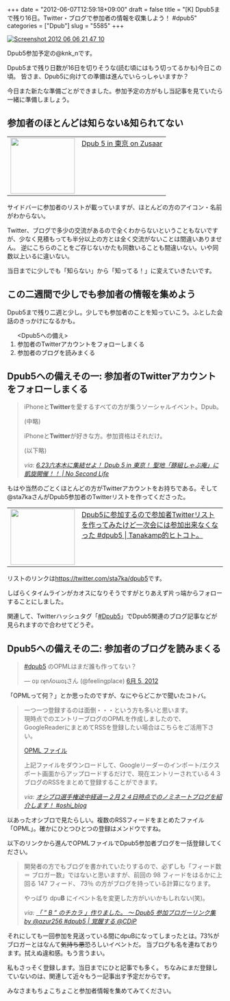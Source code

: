 +++
date = "2012-06-07T12:59:18+09:00"
draft = false
title = "[K] Dpub5まで残り16日。Twitter・ブログで参加者の情報を収集しよう！ #dpub5"
categories = ["Dpub"]
slug = "5585"
+++

<div class="center"><a href="http://knk-n.com/images/2012/06/screenshot-2012-06-06-21.47.10.jpg"><img src="http://knk-n.com/images/2012/06/screenshot-2012-06-06-21.47.10.jpg" alt="Screenshot 2012 06 06 21 47 10" title="screenshot 2012-06-06 21.47.10.jpg" border="0" width="" height="" /></a></div>

Dpub5参加予定の@knk_nです。

Dpub5まで残り日数が16日を切りそうな(読む頃にはもう切ってるかも)今日この頃。
皆さま、Dpub5に向けての準備は進んでいらっしゃいますか？

今日また新たな準備ごとができました。参加予定の方がもし当記事を見ていたら一緒に準備しましょう。<!--more--><h2>参加者のほとんどは知らない&知られてない</h2>
<table width="100%"><td valign="top" width="150"><a href="http://www.zusaar.com/event/308007" target="_blank"><img border="0" src="http://capture.heartrails.com/150x130/shadow?http://www.zusaar.com/event/308007" alt="" width="150" height="130" /></a></td><td valign="top"><a  href="http://www.zusaar.com/event/308007" target="_blank">Dpub 5 in 東京 on Zusaar</a><script type="text/javascript">var url = "http://www.zusaar.com/event/308007";</script><script src="http://api.b.st-hatena.com/entry.count?url=http://www.zusaar.com/event/308007&callback=hatebTxt"></script>
</td></table>
サイドバーに参加者のリストが載っていますが、ほとんどの方のアイコン・名前がわからない。

Twitter、ブログで多少の交流があるので全くわからないということもないですが、少なく見積もっても半分以上の方とは全く交流がないことは間違いありません。
逆にこちらのことをご存じないかたも同数いることも間違いない。いや同数以上いるに違いない。

当日までに少しでも「知らない」から「知ってる！」に変えていきたいです。

<h2>この二週間で少しでも参加者の情報を集めよう</h2>
Dpub5まで残り二週と少し。少しでも参加者のことを知っていこう。ふとした会話のきっかけになるかも。
<ol>
&lt;Dpub5への備え&gt;
<li>参加者のTwitterアカウントをフォローしまくる</li>
<li>参加者のブログを読みまくる</li>
</ol>

<h2>Dpub5への備えその一: 参加者のTwitterアカウントをフォローしまくる</h2>
<blockquote cite="http://www.ttcbn.net/no_second_life/archives/23231" title="6.23六本木に集結せよ！ Dpub 5 in 東京！ 聖地「豚組しゃぶ庵」に凱旋開催！！ | No Second Life">
<p><p>iPhoneと<strong>Twitter</strong>を愛するすべての方が集うソーシャルイベント。Dpub。</p>
<p>(中略)</p>
<p>iPhoneと<strong>Twitter</strong>が好きな方。参加資格はそれだけ。</p>
<p>(以下略)</p></p>
<cite>via: <a href="http://www.ttcbn.net/no_second_life/archives/23231" target="_blank">6.23六本木に集結せよ！ Dpub 5 in 東京！ 聖地「豚組しゃぶ庵」に凱旋開催！！ | No Second Life</a></cite>
</blockquote>
もはや当然のごとくほとんどの方がTwitterアカウントをお持ちである。そして@sta7kaさんがDpub5参加者のTwitterリストを作ってくださった。

<table width="100%"><td valign="top" width="150"><a href="http://blog.tanakamp.com/archives/1693" target="_blank"><img border="0" src="http://capture.heartrails.com/150x130/shadow?http://blog.tanakamp.com/archives/1693" alt="" width="150" height="130" /></a></td><td valign="top"><a  href="http://blog.tanakamp.com/archives/1693" target="_blank">Dpub5に参加するので参加者Twitterリストを作ってみたけど一次会には参加出来なくなった #dpub5 | Tanakamp的ヒトコト。</a><script type="text/javascript">var url = "http://blog.tanakamp.com/archives/1693";</script><script src="http://api.b.st-hatena.com/entry.count?url=http://blog.tanakamp.com/archives/1693&callback=hatebTxt"></script>
</td></table>
リストのリンクは<a href="https://twitter.com/sta7ka/dpub5" target="_blank">https://twitter.com/sta7ka/dpub5</a>です。

しばらくタイムラインがカオスになりそうですがとりあえず片っ端からフォローすることにしました。

関連して、Twitterハッシュタグ「<a href="https://twitter.com/#!/search/%23Dpub5" target="_blank">#Dpub5</a>」でDpub5関連のブログ記事などが見られますので合わせてどうぞ。


<h2>Dpub5への備えその二: 参加者のブログを読みまくる</h2>
<blockquote class="twitter-tweet" lang="ja"><p><a href="https://twitter.com/search/%2523dpub5">#dpub5</a> のOPMLはまだ誰も作ってない？</p>&mdash; oʇı ıʞnʎoɯoʇさん (@feelingplace) <a href="https://twitter.com/feelingplace/status/209840537820332033" data-datetime="2012-06-05T02:54:17+00:00">6月 5, 2012</a></blockquote>
「OPMLって何？」とか思ったのですが、なにやらどこかで聞いたコトバ。

<blockquote cite="http://www.ashi-tano.jp/?p=2483" title="オシブロ選手権途中経過ー２月２４日時点でのノミネートブログを紹介します！ #oshi_blog">
<p><p>一つ一つ登録するのは面倒・・・という方も多いと思います。<br>
現時点でのエントリーブログのOPMLを作成しましたので、GoogleReaderにまとめてRSSを登録したい場合はこちらをご活用下さい。</p>
<p><a href="http://www.google.com/reader/public/subscriptions/user%2F04757253197956121564%2Fbundle%2F%E3%82%AA%E3%82%B7%E3%83%96%E3%83%AD" data-bitly-type="bitly_hover_card">OPML ファイル</a></p>
<p>上記ファイルをダウンロードして、Googleリーダーのインポート/エクスポート画面からアップロードするだけで、現在エントリーされている４３ブログのRSSをまとめて登録することができます。</p></p>
<cite>via: <a href="http://www.ashi-tano.jp/?p=2483" target="_blank">オシブロ選手権途中経過ー２月２４日時点でのノミネートブログを紹介します！ #oshi_blog</a></cite>
</blockquote>
以あったオシブロで見たらしい。複数のRSSフィードをまとめたファイル「OPML」。確かにひとつひとつの登録はメンドウですね。

以下のリンクから進んでOPMLファイルでDpub5参加者ブログを一括登録してください。
<blockquote cite="http://www.donpy.net/notebook/matome/16001.html?utm_source=dlvr.it&amp;utm_medium=twitter" title="「 ” B ” のチカラ 」作りました。 〜 Dpub5 参加ブロガーリンク集 by @azur256 #dpub5 | 覚醒する @CDiP">
<p><p>開発者の方でもブログを書かれていたりするので、必ずしも「フィード数 ＝ ブロガー数」ではないと思いますが、前回の 98 フィードをはるかに上回る 147 フィード、 73％ の方がブログを持っている計算になります。</p>
<p>やっぱり dpu<span style="font-weight:bold">B</span> にイベント名を変更した方がいいかもしれない(笑)。</p></p>
<cite>via: <a href="http://www.donpy.net/notebook/matome/16001.html?utm_source=dlvr.it&amp;utm_medium=twitter" target="_blank">「 ” B ” のチカラ 」作りました。 〜 Dpub5 参加ブロガーリンク集 by @azur256 #dpub5 | 覚醒する @CDiP</a></cite>
</blockquote>
それにしても一回参加を見送っている間にdpuBになってしまったとは。73%がブロガーとはなんて<del>気持ち悪</del>恐ろしいイベントだ。
当ブログも名を連ねております。拭えぬ違和感。もう言うまい。

私もさっそく登録します。当日までにひと記事でも多く。
ちなみにまだ登録していないのは、関連して近々もう一記事出す予定だからです。

みなさまもちょこちょこと参加者情報を集めてみてください。
